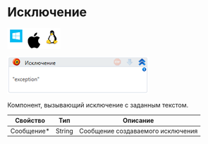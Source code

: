 # Исключение

![](<../../../.gitbook/assets/image (100) (1) (1) (1) (1) (2) (11).png>)

![](<../../../.gitbook/assets/image (126).png>)

Компонент, вызывающий исключение с заданным текстом.

| Свойство    | Тип    | Описание                          |
| ----------- | ------ | --------------------------------- |
| Сообщение\* | String | Сообщение создаваемого исключения |

